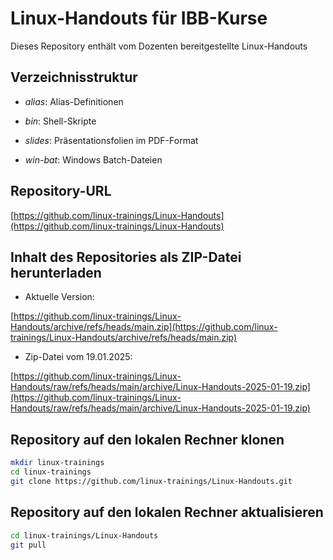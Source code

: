 # Linux-Handouts für IBB-Kurse

Dieses Repository enthält vom Dozenten bereitgestellte Linux-Handouts

## Verzeichnisstruktur

- *alias*: Alias-Definitionen

- *bin*: Shell-Skripte

- *slides*: Präsentationsfolien im PDF-Format

- *win-bat*: Windows Batch-Dateien

## Repository-URL

[https://github.com/linux-trainings/Linux-Handouts](https://github.com/linux-trainings/Linux-Handouts)

## Inhalt des Repositories als ZIP-Datei herunterladen

- Aktuelle Version:

[https://github.com/linux-trainings/Linux-Handouts/archive/refs/heads/main.zip](https://github.com/linux-trainings/Linux-Handouts/archive/refs/heads/main.zip)

- Zip-Datei vom 19.01.2025:

[https://github.com/linux-trainings/Linux-Handouts/raw/refs/heads/main/archive/Linux-Handouts-2025-01-19.zip](https://github.com/linux-trainings/Linux-Handouts/raw/refs/heads/main/archive/Linux-Handouts-2025-01-19.zip)

## Repository auf den lokalen Rechner klonen

```bash
mkdir linux-trainings
cd linux-trainings
git clone https://github.com/linux-trainings/Linux-Handouts.git
```

## Repository auf den lokalen Rechner aktualisieren

```bash
cd linux-trainings/Linux-Handouts
git pull
```
